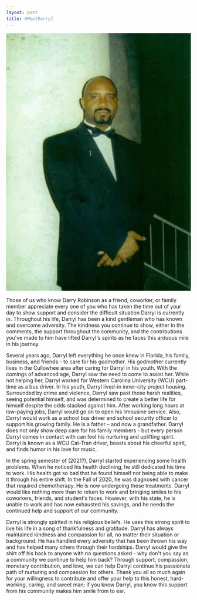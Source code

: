 ```yaml
---
layout: post
title: #MeetDarryl
---
```


![Darryl Posing](/public/darryl2.jpg "Darryl all Dressed Up")

Those of us who know Darry Robinson as a friend, coworker, or family member appreciate every one of you who has taken the time out of your day to show support and consider the difficult situation Darryl is currently in. Throughout his life, Darryl has been a kind gentleman who has known and overcome adversity. The kindness you continue to show, either in the comments, the support throughout the community, and the contributions you've made to him have lifted Darryl's spirits as he faces this arduous mile in his journey.

Several years ago, Darryl left everything he once knew in Florida, his family, business, and friends - to care for his godmother. His godmother currently lives in the Cullowhee area after caring for Darryl in his youth. With the comings of advanced age, Darryl saw the need to come to assist her. While not helping her, Darryl worked for Western Carolina University (WCU) part-time as a bus driver.
In his youth, Darryl lived-in inner-city project housing. Surrounded by crime and violence, Darryl saw past those harsh realities, seeing potential himself, and was determined to create a better life for himself despite the odds stacked against him. After working long hours at low-paying jobs, Darryl would go on to open his limousine service. Also, Darryl would work as a school bus driver and school security officer to support his growing family. He is a father – and now a grandfather. Darryl does not only show deep care for his family members - but every person Darryl comes in contact with can feel his nurturing and uplifting spirit. Darryl is known as a WCU Cat-Tran driver, boasts about his cheerful spirit, and finds humor in his love for music.

In the spring semester of (2021?), Darryl started experiencing some health problems. When he noticed his health declining, he still dedicated his time to work. His health got so bad that he found himself not being able to make it through his entire shift. In the Fall of 2020, he was diagnosed with cancer that required chemotherapy. He is now undergoing these treatments. Darryl would like nothing more than to return to work and bringing smiles to his coworkers, friends, and student's faces. However, with his state, he is unable to work and has now exhausted his savings, and he needs the continued help and support of our community.

Darryl is strongly spirited in his religious beliefs. He uses this strong spirit to live his life in a song of thankfulness and gratitude. Darryl has always maintained kindness and compassion for all, no matter their situation or background. He has handled every adversity that has been thrown his way and has helped many others through their hardships. Darryl would give the shirt off his back to anyone with no questions asked - why don't you say as a community we continue to help him back? Through support, compassion, monetary contribution, and love, we can help Darryl continue his passionate path of nurturing and compassion for others. Thank you all so much again for your willingness to contribute and offer your help to this honest, hard-working, caring, and sweet man; if you know Darryl, you know this support from his community makes him smile from to ear.


